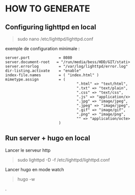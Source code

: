 # HOW TO GENERATE

## Configuring lighttpd en local

> sudo nano /etc/lighttpd/lighttpd.conf

exemple de configuration minimale : 

```
server.port             = 8080
server.document-root   = "/run/media/bess/HDD/GIT/stati>
server.errorlog         = "/var/log/lighttpd/error.log"
dir-listing.activate    = "enable"
index-file.names        = ( "index.html" )
mimetype.assign         = (
                                ".html" => "text/html",
                                ".txt" => "text/plain",
                                ".css" => "text/css",
                                ".js" => "application/x>
                                ".jpg" => "image/jpeg",
                                ".jpeg" => "image/jpeg",
                                ".gif" => "image/gif",
                                ".png" => "image/png",
                                "" => "application/octe>
                        )
```

## Run server + hugo en local

Lancer le serveur http

> sudo lighttpd -D -f /etc/lighttpd/lighttpd.conf

Lancer hugo en mode watch

> hugo -w

.